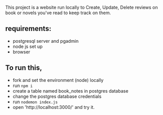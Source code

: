 This project is a website run locally to Create, Update, Delete reviews on book or novels you've read to keep track on them.  
## requirements:
  - postgresql server and pgadmin
  - node js set up
  - browser
    
## To run this,  
  - fork and set the environment (node) locally
  - run ```npm i```
  - create a table named book_notes in postgres database
  - change the postgres database credentials
  - run ```nodemon index.js```
  - open 'http://localhost:3000/' and try it.
